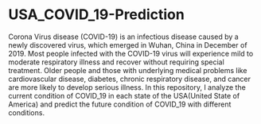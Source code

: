 # USA_COVID_19-Prediction
Corona Virus disease (COVID-19) is an infectious disease caused by a newly discovered virus, which emerged in Wuhan, China in December of 2019. Most people infected with the COVID-19 virus will experience mild to moderate respiratory illness and recover without requiring special treatment. Older people and those with underlying medical problems like cardiovascular disease, diabetes, chronic respiratory disease, and cancer are more likely to develop serious illness. In this repository, I analyze the current condition of COVID_19 in each state of the USA(United State of America) and predict the future condition of COVID_19 with different conditions.
